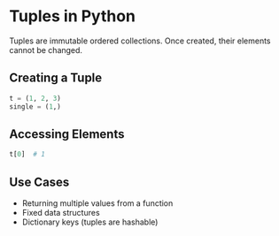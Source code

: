 # Tuples in Python

Tuples are immutable ordered collections. Once created, their elements cannot be changed.

## Creating a Tuple
```python
t = (1, 2, 3)
single = (1,)
```

## Accessing Elements
```python
t[0]  # 1
```

## Use Cases
- Returning multiple values from a function
- Fixed data structures
- Dictionary keys (tuples are hashable)
